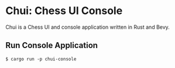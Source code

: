 # Chui: Chess UI Console

Chui is a Chess UI and console application written in Rust and Bevy.

## Run Console Application

```
$ cargo run -p chui-console
```
